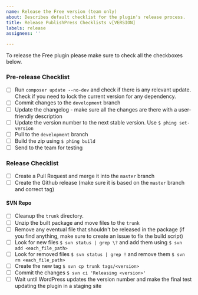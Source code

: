 ```yaml
---
name: Release the Free version (team only)
about: Describes default checklist for the plugin's release process.
title: Release PublishPress Checklists v[VERSION]
labels: release
assignees: ''

---
```


To release the Free plugin please make sure to check all the checkboxes below.

### Pre-release Checklist

- [ ] Run `composer update --no-dev` and check if there is any relevant update. Check if you need to lock the current version for any dependency.
- [ ] Commit changes to the `development` branch
- [ ] Update the changelog - make sure all the changes are there with a user-friendly description
- [ ] Update the version number to the next stable version. Use `$ phing set-version`
- [ ] Pull to the `development` branch
- [ ] Build the zip using `$ phing build`
- [ ] Send to the team for testing

### Release Checklist

- [ ] Create a Pull Request and merge it into the `master` branch
- [ ] Create the Github release (make sure it is based on the `master` branch and correct tag)

#### SVN Repo
- [ ] Cleanup the `trunk` directory.
- [ ] Unzip the built package and move files to the `trunk`
- [ ] Remove any eventual file that shouldn't be released in the package (if you find anything, make sure to create an issue to fix the build script)
- [ ] Look for new files `$ svn status | grep \?` and add them using `$ svn add <each_file_path>`
- [ ] Look for removed files `$ svn status | grep !` and remove them `$ svn rm <each_file_path>`
- [ ] Create the new tag `$ svn cp trunk tags/<version>`
- [ ] Commit the changes `$ svn ci 'Releasing <version>'`
- [ ] Wait until WordPress updates the version number and make the final test updating the plugin in a staging site

